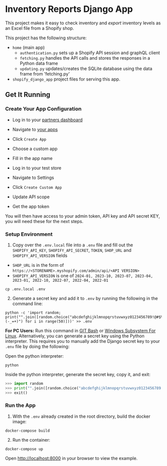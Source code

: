 Inventory Reports Django App
==========================

This project makes it easy to check inventory and _export_ inventory levels as an Excel file from a Shopify shop.

This project has the following structure:
- `home` (main app)
  - `authentication.py` sets up a Shopify API session and graphQL client
  - `fetching.py` handles the API calls and stores the responses in a Python data frame
  - `updating.py` updates/creates the SQLite database using the data frame from 'fetching.py'
- `shopify_django_app` project files for serving this app.

Get It Running
--------------

### Create Your App Configuration
- Log in to your [partners dashboard](https://partners.shopify.com/)
- Navigate to [your apps](https://partners.shopify.com/current/apps)
- Click `Create App`
- Choose a custom app
- Fill in the app name

- Log in to your test store
- Navigate to Settings
- Click `Create Custom App`
- Update API scope
- Get the app token 

You will then have access to your admin token, API key and API secret KEY, you will need these
for the next steps.

### Setup Environment

1. Copy over the `.env.local` file into a `.env` file and fill out the `SHOPIFY_API_KEY`, `SHOPIFY_API_SECRET`, `TOKEN`, `SHOP_URL` and `SHOPIFY_API_VERSION` fields
  * `SHOP_URL` is in the form of `https://<STORENAME>.myshopify.com/admin/api/<API VERSION>`
  * `SHOPIFY_API_VERSION` is one of `2024-01, 2023-10, 2023-07, 2023-04, 2023-01, 2022-10, 2022-07, 2022-04, 2022-01`
```
cp .env.local .env
```

2. Generate a secret key and add it to `.env` by running the following in the command line: 

```
python -c 'import random; print("".join([random.choice("abcdefghijklmnopqrstuvwxyz0123456789!@#$%^&*(-_=+)") for i in range(50)]))' >> .env
```

**For PC Users:** Run this command in [GIT Bash](https://git-scm.com/) or [Windows Subsystem For Linux](https://docs.microsoft.com/en-us/windows/wsl/install-win10). Alternatively, you can generate a secret key using the Python interpreter. This requires you to manually add the Django secret key to your `.env` file by doing the following:

Open the python interpreter:
```
python
```
Inside the python interpreter, generate the secret key, copy it, and exit:
```python
>>> import random
>>> print("".join([random.choice("abcdefghijklmnopqrstuvwxyz0123456789!@#$%^&*(-_=+)") for i in range(50)]))
>>> exit()
```


### Run the App

  1. With the `.env` already created in the root directory, build the docker image:

  ```
  docker-compose build
  ```
  
  2. Run the container:
  ```
  docker-compose up
  ```

Open <http://localhost:8000> in your browser to view the example.
